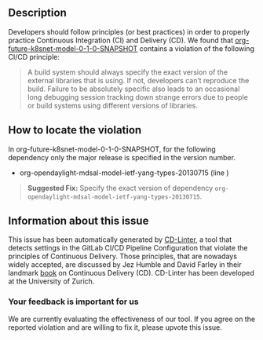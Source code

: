 
## Description
Developers should follow principles (or best practices) in order to properly practice Continuous Integration (CI) and Delivery (CD).
We found that [org-future-k8snet-model-0-1-0-SNAPSHOT](https://gitlab.com/xygeng/jaguar/blob/master/.gitlab-ci.yml) contains a violation of the following CI/CD principle:

> A build system should always specify the exact version of the external libraries that is using.
If not, developers can’t reproduce the build. Failure to be absolutely specific also leads to an occasional long debugging session tracking down strange errors due to people or build systems using different versions of libraries.

## How to locate the violation

In org-future-k8snet-model-0-1-0-SNAPSHOT, for the following dependency only the major release is specified in the version number.

* org-opendaylight-mdsal-model-ietf-yang-types-20130715 (line )

> **Suggested Fix:** Specify the exact version of dependency `org-opendaylight-mdsal-model-ietf-yang-types-20130715`.

## Information about this issue

This issue has been automatically generated by [CD-Linter](https://gitlab.com/Jancso/configuration-analytics), a tool that detects settings in the GitLab CI/CD Pipeline Configuration that violate the principles of Continuous Delivery. Those principles, that are nowadays widely accepted, are discussed by Jez Humble and David Farley in their landmark [book](https://www.oreilly.com/library/view/continuous-delivery-reliable/9780321670250/) on Continuous Delivery (CD). CD-Linter has been developed at the University of Zurich.

### Your feedback is important for us
We are currently evaluating the effectiveness of our tool. If you agree on the reported violation and are willing to fix it, please upvote this issue.